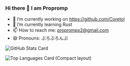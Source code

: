 ### Hi there 👋 I am Propromp

- 🔭 I’m currently working on https://github.com/Coretol
- 🌱 I’m currently learning Rust
- 📫 How to reach me: proprompx2@gmail.com
- 😄 Pronouns: ぷろぷろんぷ

![GitHub Stats Card](https://github-readme-stats.vercel.app/api?username=Propromp&theme=dark)

![Top Languages Card (Compact layout)](https://github-readme-stats.vercel.app/api/top-langs/?username=Propromp&layout=compact&theme=dark)
